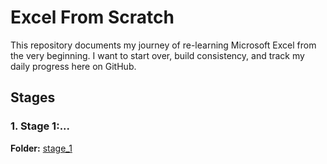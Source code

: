 # Excel From Scratch

This repository documents my journey of re-learning Microsoft Excel from the very beginning. I want to start over, build consistency, and track my daily progress here on GitHub.  

## Stages

### **1. Stage 1:**...

**Folder:** [stage_1](./stage_1/)


